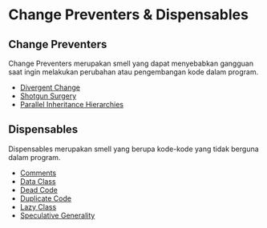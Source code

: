 # Change Preventers & Dispensables

## Change Preventers
Change Preventers merupakan smell yang dapat menyebabkan gangguan saat ingin melakukan perubahan atau pengembangan kode dalam program.
- [Divergent Change](divergent-change/DivChange.md)
- [Shotgun Surgery](shotgun-surgery/ShotgunSurg.md)
- [Parallel Inheritance Hierarchies](parallel-inheritance/ParallelInh.md)

## Dispensables
Dispensables merupakan smell yang berupa kode-kode yang tidak berguna dalam program.
- [Comments](comments/Comments.md)
- [Data Class](data-class/DataClss.md)
- [Dead Code](dead-code/DeadCode.md)
- [Duplicate Code](duplicate-code/DupeCode.md)
- [Lazy Class](lazy-class/LazyClss.md)
- [Speculative Generality](speculative-generality/SpeculativeGen.md)
